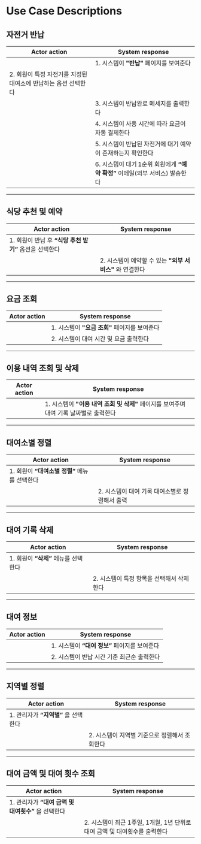 # Use Case Descriptions

## 자전거 반납

| Actor action                                     | System response                                             |
| ------------------------------------------------ | ----------------------------------------------------------- |
|              | 1. 시스템이 **"반납"** 페이지를 보여준다 |
| 2. 회원이 특정 자전거를 지정된 대여소에 반납하는 옵션 선택한다 |              |
|              | 3. 시스템이 반납완료 메세지를 출력한다 |
|              | 4. 시스템이 사용 시간에 따라 요금이 자동 결제한다 |
|              | 5. 시스템이 반납된 자전거에 대기 예약이 존재하는지 확인한다 |
|              | 6. 시스템이 대기 1순위 회원에게 **“예약 확정”** 이메일(외부 서비스) 발송한다 |


---

## 식당 추천 및 예약

| Actor action                                     | System response                                             |
| ------------------------------------------------ | ----------------------------------------------------------- |
| 1. 회원이 반납 후 **“식당 추천 받기”** 옵션을 선택한다 |              |
|              | 2. 시스템이 예약할 수 있는 **"외부 서비스"** 와 연결한다 |

---


## 요금 조회

| Actor action                                     | System response                                             |
| ------------------------------------------------ | ----------------------------------------------------------- |
|              | 1. 시스템이 **"요금 조회"** 페이지를 보여준다 |
|              | 2. 시스템이 대여 시간 및 요금 출력한다 |

---

## 이용 내역 조회 및 삭제

| Actor action                                     | System response                                             |
| ------------------------------------------------ | ----------------------------------------------------------- |
|              | 1. 시스템이 **"이용 내역 조회 및 삭제"** 페이지를 보여주며 대여 기록 날짜별로 출력한다 |

---

## 대여소별 정렬

| Actor action                                     | System response                                             |
| ------------------------------------------------ | ----------------------------------------------------------- |
| 1. 회원이 **“대여소별 정렬”** 메뉴를 선택한다 |              |
|              | 2. 시스템이 대여 기록 대여소별로 정렬해서 출력 |


---

## 대여 기록 삭제

| Actor action                                     | System response                                             |
| ------------------------------------------------ | ----------------------------------------------------------- |
| 1. 회원이 **“삭제”** 메뉴를 선택한다  |              |
|               | 2. 시스템이 특정 항목을 선택해서 삭제한다 |

---

## 대여 정보

| Actor action                                     | System response                                             |
| ------------------------------------------------ | ----------------------------------------------------------- |
|               | 1. 시스템이 **“대여 정보”** 페이지를 보여준다 |
|               | 2. 시스템이 반납 시간 기준 최근순 출력한다 |

---

## 지역별 정렬

| Actor action                                     | System response                                             |
| ------------------------------------------------ | ----------------------------------------------------------- |
| 1. 관리자가 **“지역별”** 을 선택한다 |               |
|               | 2. 시스템이 지역별 기준으로 정렬해서 조회한다 |

---

## 대여 금액 및 대여 횟수 조회

| Actor action                                     | System response                                             |
| ------------------------------------------------ | ----------------------------------------------------------- |
| 1. 관리자가 **“대여 금액 및 대여횟수”** 을 선택한다  |               |
|               | 2. 시스템이 최근 1주일, 1개월, 1년 단위로 대여 금액 및 대여횟수를 출력한다 |
